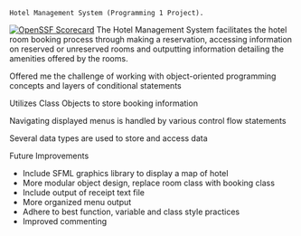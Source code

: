     Hotel Management System (Programming 1 Project).
[![OpenSSF Scorecard](https://api.securityscorecards.dev/projects/github.com/DevAudDom/HotelManagementSystem/badge)](https://securityscorecards.dev/viewer/?uri=github.com/DevAudDom/HotelManagementSystem)
The Hotel Management System facilitates the hotel room booking process through making a reservation, accessing information on reserved or unreserved rooms and outputting information detailing the amenities offered by the rooms.  

Offered me the challenge of working with object-oriented programming concepts and layers of conditional statements 

Utilizes Class Objects to store booking information 

Navigating displayed menus is handled by various control flow statements 

Several data types are used to store and access data 

   Future Improvements
-  Include SFML graphics library to display a map of hotel
-  More modular object design, replace room class with booking class
-  Include output of receipt text file
-  More organized menu output
-  Adhere to best function, variable and class style practices
-  Improved commenting
  

